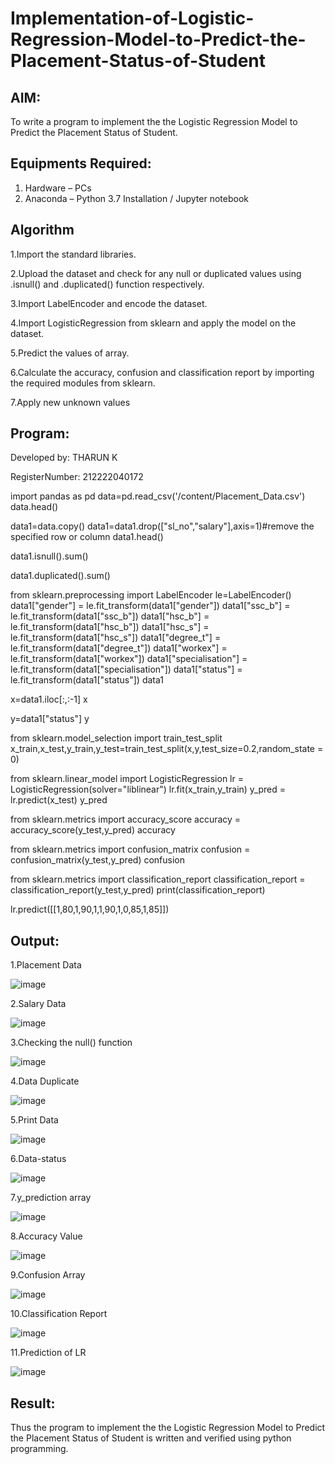 # Implementation-of-Logistic-Regression-Model-to-Predict-the-Placement-Status-of-Student

## AIM:
To write a program to implement the the Logistic Regression Model to Predict the Placement Status of Student.

## Equipments Required:
1. Hardware – PCs
2. Anaconda – Python 3.7 Installation / Jupyter notebook

## Algorithm
1.Import the standard libraries.

2.Upload the dataset and check for any null or duplicated values using .isnull() and .duplicated() function respectively.


3.Import LabelEncoder and encode the dataset.


4.Import LogisticRegression from sklearn and apply the model on the dataset. 


5.Predict the values of array. 


6.Calculate the accuracy, confusion and classification report by importing the required modules from sklearn.


7.Apply new unknown values 

## Program:

Developed by: THARUN K

RegisterNumber:  212222040172

import pandas as pd
data=pd.read_csv('/content/Placement_Data.csv')
data.head()

data1=data.copy()
data1=data1.drop(["sl_no","salary"],axis=1)#remove the specified row or column
data1.head()

data1.isnull().sum()

data1.duplicated().sum()

from sklearn.preprocessing import LabelEncoder
le=LabelEncoder()
data1["gender"] = le.fit_transform(data1["gender"])
data1["ssc_b"] = le.fit_transform(data1["ssc_b"])
data1["hsc_b"] = le.fit_transform(data1["hsc_b"])
data1["hsc_s"] = le.fit_transform(data1["hsc_s"])
data1["degree_t"] = le.fit_transform(data1["degree_t"])
data1["workex"] = le.fit_transform(data1["workex"])
data1["specialisation"] = le.fit_transform(data1["specialisation"])
data1["status"] = le.fit_transform(data1["status"])
data1

x=data1.iloc[:,:-1]
x

y=data1["status"]
y

from sklearn.model_selection import train_test_split
x_train,x_test,y_train,y_test=train_test_split(x,y,test_size=0.2,random_state = 0)

from sklearn.linear_model import LogisticRegression
lr = LogisticRegression(solver="liblinear")
lr.fit(x_train,y_train)
y_pred = lr.predict(x_test)
y_pred

from sklearn.metrics import accuracy_score
accuracy = accuracy_score(y_test,y_pred)
accuracy

from sklearn.metrics import confusion_matrix
confusion = confusion_matrix(y_test,y_pred)
confusion

from sklearn.metrics import classification_report
classification_report = classification_report(y_test,y_pred)
print(classification_report)

lr.predict([[1,80,1,90,1,1,90,1,0,85,1,85]])



## Output:

1.Placement Data

![image](https://github.com/Tharun-1000/Implementation-of-Logistic-Regression-Model-to-Predict-the-Placement-Status-of-Student/assets/135952958/977247be-6200-4a6a-a27d-629dc9886e5c)

2.Salary Data

![image](https://github.com/Tharun-1000/Implementation-of-Logistic-Regression-Model-to-Predict-the-Placement-Status-of-Student/assets/135952958/db6bac71-f9a4-4b5d-b296-24bb955d14b0)

3.Checking the null() function

![image](https://github.com/Tharun-1000/Implementation-of-Logistic-Regression-Model-to-Predict-the-Placement-Status-of-Student/assets/135952958/b81001fb-29ed-4499-88e3-e132552bb277)

4.Data Duplicate

![image](https://github.com/Tharun-1000/Implementation-of-Logistic-Regression-Model-to-Predict-the-Placement-Status-of-Student/assets/135952958/2fe0a4e9-87ae-40e2-8e51-d384a9d80692)

5.Print Data

![image](https://github.com/Tharun-1000/Implementation-of-Logistic-Regression-Model-to-Predict-the-Placement-Status-of-Student/assets/135952958/59c00845-b07e-4bb1-bb4c-d078926372dc)

6.Data-status

![image](https://github.com/Tharun-1000/Implementation-of-Logistic-Regression-Model-to-Predict-the-Placement-Status-of-Student/assets/135952958/8e7f1cec-6d23-4ffa-9cd0-4b77d18dc471)

7.y_prediction array

![image](https://github.com/Tharun-1000/Implementation-of-Logistic-Regression-Model-to-Predict-the-Placement-Status-of-Student/assets/135952958/a0b338cc-35bf-467e-ab96-48e7ddf51975)

8.Accuracy Value

![image](https://github.com/Tharun-1000/Implementation-of-Logistic-Regression-Model-to-Predict-the-Placement-Status-of-Student/assets/135952958/23ae429f-29e6-494d-ae89-9b6698392b8c)

9.Confusion Array

![image](https://github.com/Tharun-1000/Implementation-of-Logistic-Regression-Model-to-Predict-the-Placement-Status-of-Student/assets/135952958/fcd3ce67-4534-4a58-a38d-ac8fe61f4b4c)

10.Classification Report

![image](https://github.com/Tharun-1000/Implementation-of-Logistic-Regression-Model-to-Predict-the-Placement-Status-of-Student/assets/135952958/038d99c5-150b-474a-8bb7-3f5e2a2836a1)

11.Prediction of LR

![image](https://github.com/Tharun-1000/Implementation-of-Logistic-Regression-Model-to-Predict-the-Placement-Status-of-Student/assets/135952958/886a6912-0e59-4204-b71c-11eb52c90aac)
















## Result:
Thus the program to implement the the Logistic Regression Model to Predict the Placement Status of Student is written and verified using python programming.

